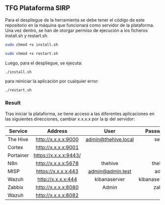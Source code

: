 ## TFG Plataforma SIRP

Para el despliegue de la herramienta se debe tener el código de este repositorio en la máquina que funcionará como servidor de la plataforma.
Una vez dentro, se han de otorgar permiso de ejecución a los ficheros install.sh y restart.sh.

```bash
sudo chmod +x install.sh
```

```bash
sudo chmod +x restart.sh
```


Luego, para el despliegue, se ejecuta:

```bash
./install.sh
```

para reiniciar la aplicación por cualquier error:

```bash
./restart.sh
```

### Result
Tras iniciar la plataforma, se tiene acceso a las diferentes aplicaciones en las siguientes direcciones, cambiar x.x.x.x por la ip del servidor:


| Service   |      Address      |  User |  Password |
|----------|:-------------:|:------:|------:|
| The Hive |  http://x.x.x.x:9000 | admin@thehive.local | secret
| Cortex |    http://x.x.x.x:9001  |    |
| Portainer | https://x.x.x.x:9443/ |     |
| N8n |  http://x.x.x.x:5678 |  thehive  |  thehive
| MISP |    https://x.x.x.x:443  | admin@admin.test | admin
| Wazuh | http://x.x.x.x:444 |  kibanaserver | kibanaserver
| Zabbix | http://x.x.x.x:8080 |  Admin | zabbix
| Wazuh | http://x.x.x.x:8082 |   | 